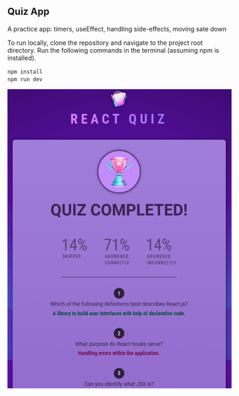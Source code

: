 ## Quiz App

A practice app: timers, useEffect, handling side-effects, moving sate down

To run locally, clone the repository and navigate to the project root directory. Run the following commands in the terminal (assuming npm is installed).

```bash
npm install
npm run dev
```

![Quiz App](./src/assets/quiz-app.png)